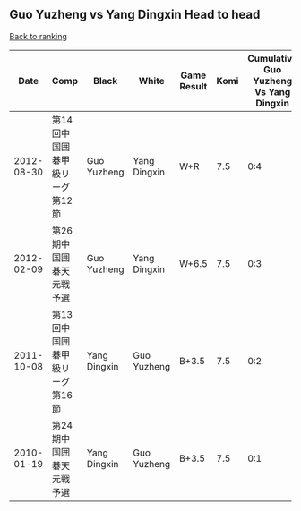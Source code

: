 ## Guo Yuzheng vs Yang Dingxin Head to head

[Back to ranking](../../index.md)




| **Date** | **Comp** | **Black** | **White** | **Game Result** | **Komi** | **Cumulative Guo Yuzheng Vs Yang Dingxin** | **Guo Yuzheng Streak** | **Yang Dingxin Streak** | 
| --- | --- | --- | --- | --- | --- | --- | --- | --- |
| 2012-08-30 | 第14回中国囲碁甲級リーグ第12節 | Guo Yuzheng | Yang Dingxin | W+R | 7.5 | 0:4 | 0 | 4 | 
| 2012-02-09 | 第26期中国囲碁天元戦予選 | Guo Yuzheng | Yang Dingxin | W+6.5 | 7.5 | 0:3 | 0 | 3 | 
| 2011-10-08 | 第13回中国囲碁甲級リーグ第16節 | Yang Dingxin | Guo Yuzheng | B+3.5 | 7.5 | 0:2 | 0 | 2 | 
| 2010-01-19 | 第24期中国囲碁天元戦予選 | Yang Dingxin | Guo Yuzheng | B+3.5 | 7.5 | 0:1 | 0 | 1 |




